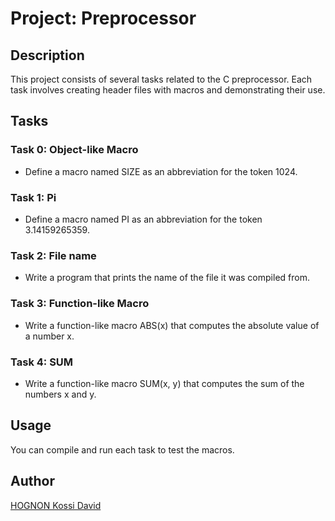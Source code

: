 # Project: Preprocessor

## Description
This project consists of several tasks related to the C preprocessor. Each task involves creating header files with macros and demonstrating their use.

## Tasks
### Task 0: Object-like Macro
- Define a macro named SIZE as an abbreviation for the token 1024.

### Task 1: Pi
- Define a macro named PI as an abbreviation for the token 3.14159265359.

### Task 2: File name
- Write a program that prints the name of the file it was compiled from.

### Task 3: Function-like Macro
- Write a function-like macro ABS(x) that computes the absolute value of a number x.

### Task 4: SUM
- Write a function-like macro SUM(x, y) that computes the sum of the numbers x and y.

## Usage
You can compile and run each task to test the macros.

## Author

  [HOGNON Kossi David](https://github.com/KDAVID9h)
